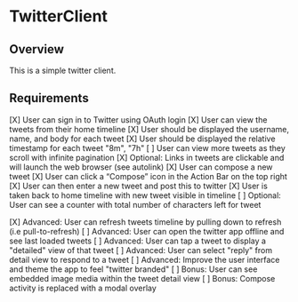 # TwitterClient

## Overview
 This is a simple twitter client.

## Requirements
[X] User can sign in to Twitter using OAuth login
[X] User can view the tweets from their home timeline
[X] User should be displayed the username, name, and body for each tweet
[X] User should be displayed the relative timestamp for each tweet "8m", "7h"
[ ] User can view more tweets as they scroll with infinite pagination
[X] Optional: Links in tweets are clickable and will launch the web browser (see autolink)
[X] User can compose a new tweet
[X] User can click a “Compose” icon in the Action Bar on the top right
[X] User can then enter a new tweet and post this to twitter
[X] User is taken back to home timeline with new tweet visible in timeline
[ ] Optional: User can see a counter with total number of characters left for tweet

[X] Advanced: User can refresh tweets timeline by pulling down to refresh (i.e pull-to-refresh)
[ ] Advanced: User can open the twitter app offline and see last loaded tweets
[ ] Advanced: User can tap a tweet to display a "detailed" view of that tweet
[ ] Advanced: User can select "reply" from detail view to respond to a tweet
[ ] Advanced: Improve the user interface and theme the app to feel "twitter branded"
[ ] Bonus: User can see embedded image media within the tweet detail view
[ ] Bonus: Compose activity is replaced with a modal overlay

